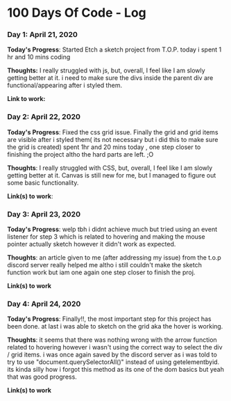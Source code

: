 # 100 Days Of Code - Log

### Day 1: April 21, 2020 
<!--##### (delete me or comment me out) -->

**Today's Progress**: Started Etch a sketch project from T.O.P. today i spent 1 hr and 10 mins coding

**Thoughts:** I really struggled with js, but, overall, I feel like I am slowly getting better at it. i need to make sure the divs inside the parent div are functional/appearing after i styled them.

**Link to work:** 

### Day 2: April 22, 2020 
<!--##### (delete me or comment me out) -->

**Today's Progress**: Fixed the css grid issue. Finally the grid and grid items are visible after i styled them( its not necessary but i did this to make sure the grid is created) spent 1hr and 20 mins today , one step closer to finishing the project altho the hard parts are left. ;O

**Thoughts**: I really struggled with CSS, but, overall, I feel like I am slowly getting better at it. Canvas is still new for me, but I managed to figure out some basic functionality.

**Link(s) to work**: 


### Day 3: April 23, 2020

**Today's Progress**: welp tbh i didnt achieve much but tried using an event listener for step 3 which is related to hovering and making the mouse pointer actually sketch however it didn't work as expected.

**Thoughts**: an article given to me (after addressing my issue) from the t.o.p discord server really helped me altho i still couldn't make the sketch function work but iam one again one step closer to finish the proj.

**Link(s) to work**

### Day 4: April 24, 2020

**Today's Progress**: Finally!!, the most important step for this project has been done. at last i was able to sketch on the grid aka the hover is working.

**Thoughts**: it seems that there was nothing wrong with the arrow function related to hovering however i wasn't using the correct way to select the div / grid items. i was once again saved by the discord server as i was told to try to use "document.querySelectorAll()" instead of using getelementbyid. its kinda silly how i forgot this method as its one of the dom basics but yeah that was good progress.

**Link(s) to work**


